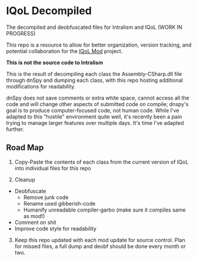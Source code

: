 # IQoL Decompiled
The decompiled and deobfuscated files for Intralism and IQoL (WORK IN PROGRESS)

This repo is a resource to allow for better organization, version tracking, and potential collaboration for the [IQoL Mod](https://github.com/FlyingRabidUnicornPig/IntralismQoLMod) project.

__**This is not the source code to Intralism**__

This is the result of decompiling each class the Assembly-CSharp.dll file through dnSpy and dumping each class, with this repo hosting additional modifications for readability.

dnSpy does not save comments or extra white space, cannot access all the code and will change other aspects of submitted code on compile; dnspy's goal is to produce computer-focused code, not human code. While I've adapted to this "hostile" environment quite well, it's recently been a pain trying to manage larger features over multiple days. It's time I've adapted further.

## Road Map

1. Copy-Paste the contents of each class from the current version of IQoL into individual files for this repo
 
2. Cleanup
  - Deobfuscate
     - Remove junk code
     - Rename used gibberish-code
     - Humanify unreadable compiler-garbo (make sure it compiles same as mod!)
  - Comment on shit
  - Improve code style for readability
3. Keep this repo updated with each mod update for source control. Plan for missed files, a full dump and deobf should be done every month or two.
